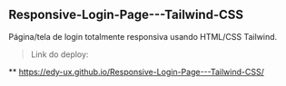 ## Responsive-Login-Page---Tailwind-CSS


Página/tela de login totalmente responsiva usando HTML/CSS Tailwind.


> Link do deploy: 

** https://edy-ux.github.io/Responsive-Login-Page---Tailwind-CSS/


